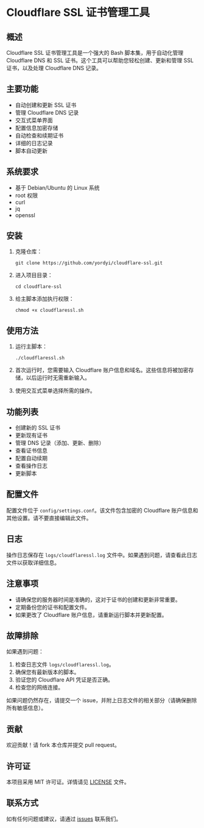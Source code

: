 # Cloudflare SSL 证书管理工具

## 概述

Cloudflare SSL 证书管理工具是一个强大的 Bash 脚本集，用于自动化管理 Cloudflare DNS 和 SSL 证书。这个工具可以帮助您轻松创建、更新和管理 SSL 证书，以及处理 Cloudflare DNS 记录。

## 主要功能

- 自动创建和更新 SSL 证书
- 管理 Cloudflare DNS 记录
- 交互式菜单界面
- 配置信息加密存储
- 自动检查和续期证书
- 详细的日志记录
- 脚本自动更新

## 系统要求

- 基于 Debian/Ubuntu 的 Linux 系统
- root 权限
- curl
- jq
- openssl

## 安装

1. 克隆仓库：
   ```
   git clone https://github.com/yordyi/cloudflare-ssl.git
   ```

2. 进入项目目录：
   ```
   cd cloudflare-ssl
   ```

3. 给主脚本添加执行权限：
   ```
   chmod +x cloudflaressl.sh
   ```

## 使用方法

1. 运行主脚本：
   ```
   ./cloudflaressl.sh
   ```

2. 首次运行时，您需要输入 Cloudflare 账户信息和域名。这些信息将被加密存储，以后运行时无需重新输入。

3. 使用交互式菜单选择所需的操作。

## 功能列表

- 创建新的 SSL 证书
- 更新现有证书
- 管理 DNS 记录（添加、更新、删除）
- 查看证书信息
- 配置自动续期
- 查看操作日志
- 更新脚本

## 配置文件

配置文件位于 `config/settings.conf`。该文件包含加密的 Cloudflare 账户信息和其他设置。请不要直接编辑此文件。

## 日志

操作日志保存在 `logs/cloudflaressl.log` 文件中。如果遇到问题，请查看此日志文件以获取详细信息。

## 注意事项

- 请确保您的服务器时间是准确的，这对于证书的创建和更新非常重要。
- 定期备份您的证书和配置文件。
- 如果更改了 Cloudflare 账户信息，请重新运行脚本并更新配置。

## 故障排除

如果遇到问题：

1. 检查日志文件 `logs/cloudflaressl.log`。
2. 确保您有最新版本的脚本。
3. 验证您的 Cloudflare API 凭证是否正确。
4. 检查您的网络连接。

如果问题仍然存在，请提交一个 issue，并附上日志文件的相关部分（请确保删除所有敏感信息）。

## 贡献

欢迎贡献！请 fork 本仓库并提交 pull request。

## 许可证

本项目采用 MIT 许可证。详情请见 [LICENSE](LICENSE) 文件。

## 联系方式

如有任何问题或建议，请通过 [issues](https://github.com/yourusername/cloudflare-ssl/issues) 联系我们。
